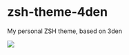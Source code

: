 # zsh-theme-4den
My personal ZSH theme, based on 3den

![](https://github.com/iccy-code/zsh-theme-4den/blob/master/4den.jpg)
